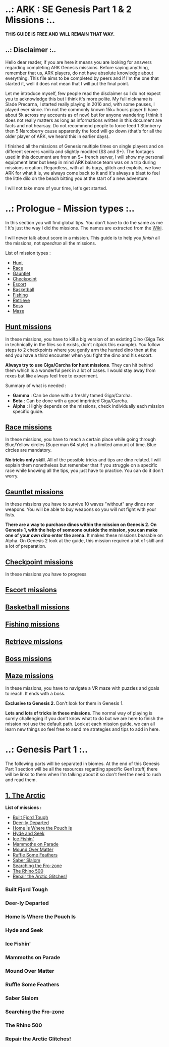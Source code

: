 # ..: **ARK : SE** Genesis Part 1 & 2 Missions :..

**THIS GUIDE IS FREE AND WILL REMAIN THAT WAY.**

## ..: Disclaimer :..

Hello dear reader, if you are here it means you are looking for answers regarding completing ARK Genesis missions. Before saying anything, remember that us, ARK players, do not have absolute knowledge about everything. This file aims to be completed by peers and if I'm the one that started it, well it does not mean that I will put the final point.

Let me introduce myself, few people read the disclaimer so I do not expect you to acknowledge this but I think it's more polite. My full nickname is Slade Precarna, I started really playing in 2016 and, with some pauses, I played ever since. I'm not the commonly known 15k+ hours player (I have about 5k across my accounts as of now) but for anyone wandering I think it does not really matters as long as informations written in this document are facts and not hearsay. Do not recommend people to force feed 1 Stimberry then 5 Narcoberry cause apparently the food will go down (that's for all the older player of ARK, we heard this in earlier days). 

I finished all the missions of Genesis multiple times on single players and on different servers vanilla and slightly modded (SS and S+). The footages used in this document are from an S+ french server, I will show my personal equipment later but keep in mind ARK balance team was on a trip during missions creation. Regardless, with all its bugs, glitch and exploits, we love ARK for what it is, we always come back to it and it's always a blast to feel the little dilo on the beach bitting you at the start of a new adventure.

I will not take more of your time, let's get started.

# ..: Prologue - Mission types :.. 

In this section you will find global tips. You don't have to do the same as me ! It's just the way I did the missions. The names are extracted from the [Wiki](https://ark.fandom.com/wiki/Missions_(Genesis:_Part_1)).

I will never talk about score in a mission. This guide is to help you *finish* all the missions, not *speedrun* all the missions.

List of mission types :
- [Hunt](#hunt-missions)
- [Race](#race-missions)
- [Gauntlet](#gauntlet-missions)
- [Checkpoint](#checkpoint-missions)
- [Escort](#escort-missions)
- [Basketball](#basketball-missions)
- [Fishing](#fishing-missions)
- [Retrieve](#retrieve-missions)
- [Boss](#boss-missions)
- [Maze](#maze-missions)

## <u> Hunt missions </u>

In these missions, you have to kill a big version of an existing Dino (Giga Tek in technically in the files so it exists, don't nitpick this example). You follow steps to 2 checkpoints where you gently arm the hunted dino then at the end you have a third encounter when you fight the dino and his escort.

**Always try to use Giga/Carcha for hunt missions**. They can hit behind them which is a wonderful perk in a lot of cases. I would stay away from rexes but like always feel free to experiment.

Summary of what is needed : 
- **Gamma** : Can be done with a freshly tamed Giga/Carcha.
- **Beta** : Can be done with a good imprinted Giga/Carcha.
- **Alpha** : Highly depends on the missions, check individually each mission specific guide.

## <u> Race missions </u>

In these missions, you have to reach a certain place while going through Blue/Yellow circles (Superman 64 style) in a limited amount of time. 
Blue circles are mandatory.

**No tricks only skill**. All of the possible tricks and tips are dino related. I will explain them nonetheless but remember that if you struggle on a specific race while knowing all the tips, you just have to practice. You can do it don't worry.

## <u> Gauntlet missions </u>

In these missions you have to survive 10 waves "without" any dinos nor weapons. You will be able to buy weapons so you will not fight with your fists.

 **There are a way to purchase dinos within the mission on Genesis 2. On Genesis 1, with the help of someone outside the mission, you can make one of your *own* dino enter the arena.** It makes these missions bearable on Alpha. On Genesis 2 look at the guide, this mission required a bit of skill and a lot of preparation.

## <u> Checkpoint missions </u>

In these missions you have to progress

## <u> Escort missions </u>

## <u> Basketball missions </u>

## <u> Fishing missions </u>

## <u> Retrieve missions </u>

## <u> Boss missions </u>

 ## <u> Maze missions </u>

In these missions, you have to navigate a VR maze with puzzles and goals to reach. It ends with a boss.

**Exclusive to Genesis 2.** Don't look for them in Genesis 1.

**Lots and lots of tricks in these missions**. The normal way of playing is surely challenging if you don't know what to do but we are here to finish the mission not use the default path. Look at each mission guide, we can all learn new things so feel free to send me strategies and tips to add in here. 

# ..: Genesis Part 1 :..

The following parts will be separated in biomes. At the end of this Genesis Part 1 section will be all the resources regarding specific Gen1 stuff, there will be links to them when I'm talking about it so don't feel the need to rush and read them.

## <u> 1. The Arctic </u>

**List of missions :**
- [Built Fjord Tough](#built-fjord-tough)
- [Deer-ly Departed](#deer-ly-departed)
- [Home Is Where the Pouch Is](#home-is-where-the-pouch-is)
- [Hyde and Seek](#hyde-and-seek)
- [Ice Fishin'](#ice-fishin)
- [Mammoths on Parade](#mammoths-on-parade)
- [Mound Over Matter](#mound-over-matter)
- [Ruffle Some Feathers](#ruffle-some-feathers)
- [Saber Slalom](#saber-slalom)
- [Searching the Fro-zone](#searching-the-fro-zone)
- [The Rhino 500](#the-rhino-500)
- [Repair the Arctic Glitches!](#repair-the-arctic-glitches)

### Built Fjord Tough

### Deer-ly Departed

### Home Is Where the Pouch Is

### Hyde and Seek

### Ice Fishin'

### Mammoths on Parade

### Mound Over Matter

### Ruffle Some Feathers

### Saber Slalom

### Searching the Fro-zone

### The Rhino 500

### Repair the Arctic Glitches!